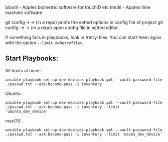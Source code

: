 bioutil - Apples biometric software for touchID etc
tmutil - Apples time machine software


git config -l -> (in a repo) prints the setted options in config file of project
git config -e -> (in a repo) open config file in setted editor



If something fails in playbooks, look in /retry-files. You can start them again with the option `--limit @<Retryfile>`.


## Start Playbooks:
All hosts at once:
```shell
ansible-playbook set-up-dev-devices-playbook.yml --vault-password-file ./passwd.txt --ask-become-pass -i inventory
```

Ubuntu:
```shell
ansible-playbook set-up-dev-devices-playbook.yml --vault-password-file ./passwd.txt --ask-become-pass -i inventory --limit 'ubuntu_dev_device'
```

macOS:
```shell
ansible-playbook set-up-dev-devices-playbook.yml --vault-password-file ./passwd.txt --ask-become-pass -i inventory --limit 'macos_dev_device'
```
